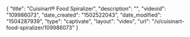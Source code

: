 {
    "title": "Cuisinart&reg; Food Spiralizer",
    "description": "",
    "videoid": "109986073",
    "date_created": "1502522043",
    "date_modified": "1504287939",
    "type": "captivate",
    "layout": "video",
    "url": "\/v\/cuisinart-food-spiralizer\/109986073"
}